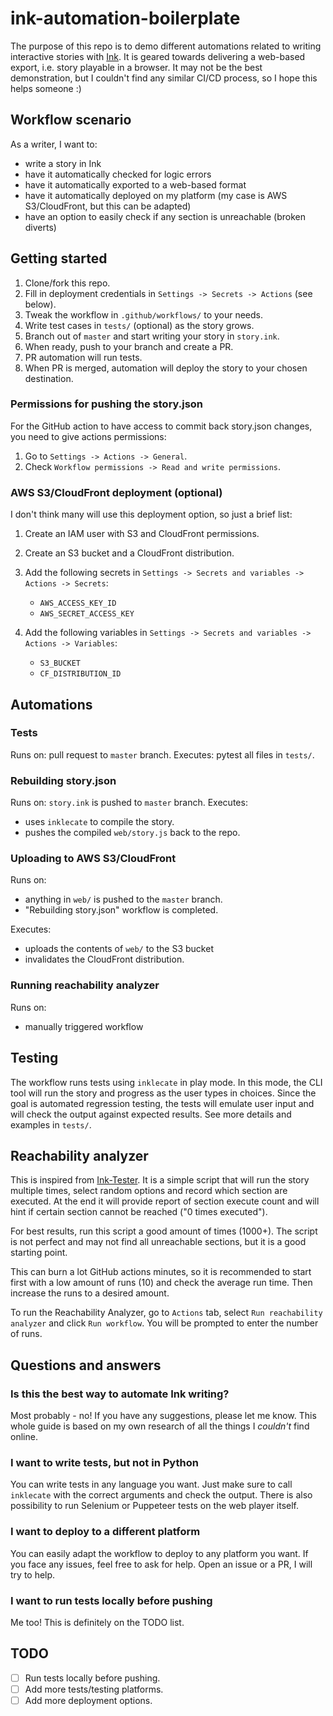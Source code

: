 # ink-automation-boilerplate

The purpose of this repo is to demo different automations related to writing interactive stories with [Ink](https://github.com/inkle/ink/).
It is geared towards delivering a web-based export, i.e. story playable in a browser.
It may not be the best demonstration, but I couldn't find any similar CI/CD process, so I hope this helps someone :)

## Workflow scenario

As a writer, I want to:

- write a story in Ink
- have it automatically checked for logic errors
- have it automatically exported to a web-based format
- have it automatically deployed on my platform (my case is AWS S3/CloudFront, but this can be adapted)
- have an option to easily check if any section is unreachable (broken diverts)

## Getting started

1. Clone/fork this repo.
2. Fill in deployment credentials in `Settings -> Secrets -> Actions` (see below).
3. Tweak the workflow in `.github/workflows/` to your needs.
4. Write test cases in `tests/` (optional) as the story grows.
5. Branch out of `master` and start writing your story in `story.ink`.
6. When ready, push to your branch and create a PR.
7. PR automation will run tests.
8. When PR is merged, automation will deploy the story to your chosen destination.

### Permissions for pushing the story.json

For the GitHub action to have access to commit back story.json changes, you need to give actions permissions:

1. Go to `Settings -> Actions -> General`.
2. Check `Workflow permissions -> Read and write permissions`.

### AWS S3/CloudFront deployment (optional)

I don't think many will use this deployment option, so just a brief list:

1. Create an IAM user with S3 and CloudFront permissions.
2. Create an S3 bucket and a CloudFront distribution.
3. Add the following secrets in `Settings -> Secrets and variables -> Actions -> Secrets`:

   - `AWS_ACCESS_KEY_ID`
   - `AWS_SECRET_ACCESS_KEY`

4. Add the following variables in `Settings -> Secrets and variables -> Actions -> Variables`:

   - `S3_BUCKET`
   - `CF_DISTRIBUTION_ID`

## Automations

### Tests

Runs on: pull request to `master` branch.
Executes: pytest all files in `tests/`.

### Rebuilding story.json

Runs on: `story.ink` is pushed to `master` branch.
Executes:

- uses `inklecate` to compile the story.
- pushes the compiled `web/story.js` back to the repo.

### Uploading to AWS S3/CloudFront

Runs on:

- anything in `web/` is pushed to the `master` branch.
- "Rebuilding story.json" workflow is completed.

Executes:

- uploads the contents of `web/` to the S3 bucket
- invalidates the CloudFront distribution.

### Running reachability analyzer

Runs on:

- manually triggered workflow

## Testing

The workflow runs tests using `inklecate` in play mode. In this mode, the CLI tool will run the story and progress as the user types in choices.
Since the goal is automated regression testing, the tests will emulate user input and will check the output against expected results.
See more details and examples in `tests/`.

## Reachability analyzer

This is inspired from [Ink-Tester](https://github.com/wildwinter/Ink-Tester/). It is a simple script that will run the story multiple times, select random options and record which section are executed. At the end it will provide report of section execute count and will hint if certain section cannot be reached ("0 times executed").

For best results, run this script a good amount of times (1000+). The script is not perfect and may not find all unreachable sections, but it is a good starting point.

This can burn a lot GitHub actions minutes, so it is recommended to start first with a low amount of runs (10) and check the average run time. Then increase the runs to a desired amount.

To run the Reachability Analyzer, go to `Actions` tab, select `Run reachability analyzer` and click `Run workflow`. You will be prompted to enter the number of runs.

## Questions and answers

### Is this the best way to automate Ink writing?

Most probably - no! If you have any suggestions, please let me know. This whole guide is based on my own research of all the things I *couldn't* find online.

### I want to write tests, but not in Python

You can write tests in any language you want. Just make sure to call `inklecate` with the correct arguments and check the output.
There is also possibility to run Selenium or Puppeteer tests on the web player itself.

### I want to deploy to a different platform

You can easily adapt the workflow to deploy to any platform you want. If you face any issues, feel free to ask for help. Open an issue or a PR, I will try to help.

### I want to run tests locally before pushing

Me too! This is definitely on the TODO list.

## TODO

- [ ] Run tests locally before pushing.
- [ ] Add more tests/testing platforms.
- [ ] Add more deployment options.
